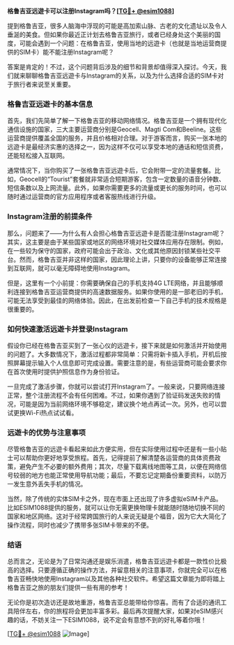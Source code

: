 **格鲁吉亚远遊卡可以注册Instagram吗？[[TG💪+ @esim1088](https://t.me/s/esim1088)]**

提到格鲁吉亚，很多人脑海中浮现的可能是高加索山脉、古老的文化遗址以及令人垂涎的美食。但如果你最近正计划去格鲁吉亚旅行，或者已经身处这个美丽的国度，可能会遇到一个问题：在格鲁吉亚，使用当地的远遊卡（也就是当地运营商提供的SIM卡）能不能注册Instagram呢？

答案是肯定的！不过，这个问题背后涉及的细节和背景却值得深入探讨。今天，我们就来聊聊格鲁吉亚远遊卡与Instagram的关系，以及为什么选择合适的SIM卡对于旅行者来说至关重要。

### 格鲁吉亚远遊卡的基本信息

首先，我们先简单了解一下格鲁吉亚的移动网络情况。格鲁吉亚是一个拥有现代化通信设施的国家，三大主要运营商分别是Geocell、Magti Com和Beeline。这些运营商提供覆盖全国的服务，并且价格相对合理。对于游客而言，购买一张本地的远遊卡是最经济实惠的选择之一，因为这样不仅可以享受本地的通话和短信资费，还能轻松接入互联网。

通常情况下，当你购买了一张格鲁吉亚远遊卡后，它会附带一定的流量套餐。比如，Geocell的“Tourist”套餐就非常适合短期游客，包含一定数量的语音分钟数、短信条数以及上网流量。此外，如果你需要更多的流量或更长的服务时间，也可以随时通过运营商的官方应用程序或者客服热线进行升级。

### Instagram注册的前提条件

那么，问题来了——为什么有人会担心格鲁吉亚远遊卡是否能注册Instagram呢？其实，这主要是由于某些国家或地区的网络环境对社交媒体应用存在限制。例如，在一些较为保守的国家，政府可能会出于政治、文化或其他原因封锁某些社交平台。然而，格鲁吉亚并非这样的国家，因此理论上讲，只要你的设备能够正常连接到互联网，就可以毫无障碍地使用Instagram。

但是，这里有一个小前提：你需要确保自己的手机支持4G LTE网络，并且能够顺利连接到格鲁吉亚运营商提供的高速数据服务。如果你使用的是一部老旧的手机，可能无法享受到最佳的网络体验。因此，在出发前检查一下自己手机的技术规格是很重要的。

### 如何快速激活远遊卡并登录Instagram

假设你已经在格鲁吉亚买到了一张心仪的远遊卡，接下来就是如何激活并开始使用的问题了。大多数情况下，激活过程都非常简单：只需将新卡插入手机，开机后按照屏幕提示输入个人信息即可完成设置。需要注意的是，有些运营商可能会要求你在首次使用时提供护照信息作为身份验证。

一旦完成了激活步骤，你就可以尝试打开Instagram了。一般来说，只要网络连接正常，整个注册流程不会有任何困难。不过，如果你遇到了验证码发送失败的情况，可能是因为当前网络环境不够稳定，建议换个地点再试一次。另外，也可以尝试更换Wi-Fi热点试试看。

### 远遊卡的优势与注意事项

尽管格鲁吉亚的远遊卡看起来如此方便实用，但在实际使用过程中还是有一些小贴士可以帮助你更好地享受旅程。首先，记得提前了解清楚各运营商的具体资费政策，避免产生不必要的额外费用；其次，尽量下载离线地图等工具，以便在网络信号较弱的地方也能正常使用导航功能；最后，不要忘记定期备份重要资料，以防万一发生意外丢失手机的情况。

当然，除了传统的实体SIM卡之外，现在市面上还出现了许多虚拟eSIM卡产品。比如ESIM1088提供的服务，就可以让你无需更换物理卡就能随时随地切换不同的国家和地区网络。这对于经常跨国旅行的人来说无疑是个福音，因为它大大简化了操作流程，同时也减少了携带多张SIM卡带来的不便。

### 结语

总而言之，无论是为了日常沟通还是娱乐消遣，格鲁吉亚远遊卡都是一款性价比极高的选择。只要遵循正确的操作方法，并留意相关的注意事项，你就完全可以在格鲁吉亚畅快地使用Instagram以及其他各种社交软件。希望这篇文章能为即将踏上格鲁吉亚之旅的朋友们提供一些有用的参考！

无论你是初次造访还是故地重游，格鲁吉亚总能带给你惊喜。而有了合适的通讯工具陪伴左右，你的旅程将会更加丰富多彩。最后再次提醒大家，如果对eSIM感兴趣的话，不妨关注一下ESIM1088，说不定会有意想不到的好礼等着你哦！

[[TG💪+ @esim1088](https://t.me/s/esim1088) ![Image](https://i.postimg.cc/4NQfJmqS/Snipaste-2025-05-13-00-14-12.png)]